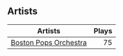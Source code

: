 ## Artists
Artists | Plays 
----- | -----: 
[Boston Pops Orchestra](/artists/boston-pops-orchestra-136372) | 75

